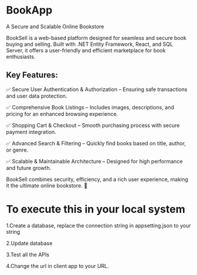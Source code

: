 # BookApp
A Secure and Scalable Online Bookstore

BookSell is a web-based platform designed for seamless and secure book buying and selling. Built with .NET Entity Framework, React, and SQL Server, it offers a user-friendly and efficient marketplace for book enthusiasts.

## Key Features:
✅ Secure User Authentication & Authorization – Ensuring safe transactions and user data protection.

✅ Comprehensive Book Listings – Includes images, descriptions, and pricing for an enhanced browsing experience.

✅ Shopping Cart & Checkout – Smooth purchasing process with secure payment integration.

✅ Advanced Search & Filtering – Quickly find books based on title, author, or genre.

✅ Scalable & Maintainable Architecture – Designed for high performance and future growth.

BookSell combines security, efficiency, and a rich user experience, making it the ultimate online bookstore. 🚀

# To execute this in your local system
1.Create a database, replace the connection string in appsetting.json to your string

2.Update database

3.Test all the APIs

4.Change the url in client app to your URL.
